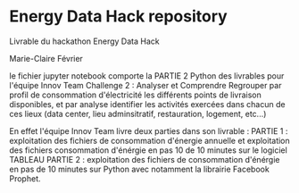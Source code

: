# Energy Data Hack repository
 Livrable du hackathon Energy Data Hack



Marie-Claire Février

le fichier jupyter notebook comporte la PARTIE 2 Python des livrables pour l'équipe Innov Team
Challenge 2 : Analyser et Comprendre
Regrouper par profil de consommation d'électricité les différents points de livraison disponibles, et par analyse identifier les activités exercées dans chacun de ces lieux (data center, lieu adminsitratif, restauration, logement, etc...)

En effet l'équipe Innov Team livre deux parties dans son livrable :
PARTIE 1 : exploitation des fichiers de consommation d'énergie annuelle et exploitation des fichiers consommation d'énérgie en pas 10 de 10 minutes sur le logiciel TABLEAU
PARTIE 2 : exploitation des fichiers de consommation d'énérgie en pas de 10 minutes sur Python avec notamment la librairie Facebook Prophet.
